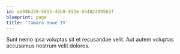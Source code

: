 ```yaml
---
id: ed08bd39-5913-45b9-912e-94482499563f
blueprint: page
title: 'Tamara Howe IV'
---
```

Sunt nemo ipsa voluptas sit et recusandae velit. Aut autem voluptas accusamus nostrum velit dolores.